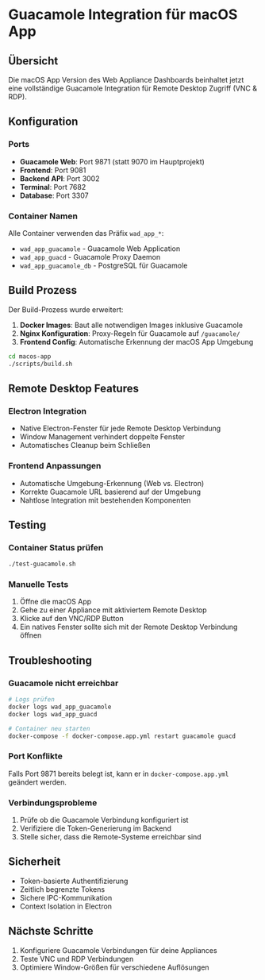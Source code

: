 # Guacamole Integration für macOS App

## Übersicht

Die macOS App Version des Web Appliance Dashboards beinhaltet jetzt eine vollständige Guacamole Integration für Remote Desktop Zugriff (VNC & RDP).

## Konfiguration

### Ports
- **Guacamole Web**: Port 9871 (statt 9070 im Hauptprojekt)
- **Frontend**: Port 9081
- **Backend API**: Port 3002
- **Terminal**: Port 7682
- **Database**: Port 3307

### Container Namen
Alle Container verwenden das Präfix `wad_app_*`:
- `wad_app_guacamole` - Guacamole Web Application
- `wad_app_guacd` - Guacamole Proxy Daemon
- `wad_app_guacamole_db` - PostgreSQL für Guacamole

## Build Prozess

Der Build-Prozess wurde erweitert:

1. **Docker Images**: Baut alle notwendigen Images inklusive Guacamole
2. **Nginx Konfiguration**: Proxy-Regeln für Guacamole auf `/guacamole/`
3. **Frontend Config**: Automatische Erkennung der macOS App Umgebung

```bash
cd macos-app
./scripts/build.sh
```

## Remote Desktop Features

### Electron Integration
- Native Electron-Fenster für jede Remote Desktop Verbindung
- Window Management verhindert doppelte Fenster
- Automatisches Cleanup beim Schließen

### Frontend Anpassungen
- Automatische Umgebung-Erkennung (Web vs. Electron)
- Korrekte Guacamole URL basierend auf der Umgebung
- Nahtlose Integration mit bestehenden Komponenten

## Testing

### Container Status prüfen
```bash
./test-guacamole.sh
```

### Manuelle Tests
1. Öffne die macOS App
2. Gehe zu einer Appliance mit aktiviertem Remote Desktop
3. Klicke auf den VNC/RDP Button
4. Ein natives Fenster sollte sich mit der Remote Desktop Verbindung öffnen

## Troubleshooting

### Guacamole nicht erreichbar
```bash
# Logs prüfen
docker logs wad_app_guacamole
docker logs wad_app_guacd

# Container neu starten
docker-compose -f docker-compose.app.yml restart guacamole guacd
```

### Port Konflikte
Falls Port 9871 bereits belegt ist, kann er in `docker-compose.app.yml` geändert werden.

### Verbindungsprobleme
1. Prüfe ob die Guacamole Verbindung konfiguriert ist
2. Verifiziere die Token-Generierung im Backend
3. Stelle sicher, dass die Remote-Systeme erreichbar sind

## Sicherheit

- Token-basierte Authentifizierung
- Zeitlich begrenzte Tokens
- Sichere IPC-Kommunikation
- Context Isolation in Electron

## Nächste Schritte

1. Konfiguriere Guacamole Verbindungen für deine Appliances
2. Teste VNC und RDP Verbindungen
3. Optimiere Window-Größen für verschiedene Auflösungen
